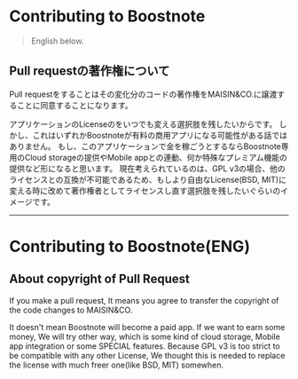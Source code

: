 # Contributing to Boostnote

> English below.

## Pull requestの著作権について

Pull requestをすることはその変化分のコードの著作権をMAISIN&CO.に譲渡することに同意することになります。

アプリケーションのLicenseのをいつでも変える選択肢を残したいからです。
しかし、これはいずれかBoostnoteが有料の商用アプリになる可能性がある話ではありません。
もし、このアプリケーションで金を稼ごうとするならBoostnote専用のCloud storageの提供やMobile appとの連動、何か特殊なプレミアム機能の提供など形になると思います。
現在考えられているのは、GPL v3の場合、他のライセンスとの互換が不可能であるため、もしより自由なLicense(BSD, MIT)に変える時に改めて著作権者としてライセンスし直す選択肢を残したいぐらいのイメージです。

---

# Contributing to Boostnote(ENG)

## About copyright of Pull Request

If you make a pull request, It means you agree to transfer the copyright of the code changes to MAISIN&CO.

It doesn't mean Boostnote will become a paid app. If we want to earn some money, We will try other way, which is some kind of cloud storage, Mobile app integration or some SPECIAL features.
Because GPL v3 is too strict to be compatible with any other License, We thought this is needed to replace the license with much freer one(like BSD, MIT) somewhen.
